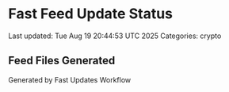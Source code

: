 # Fast Feed Update Status
Last updated: Tue Aug 19 20:44:53 UTC 2025
Categories: crypto

## Feed Files Generated

Generated by Fast Updates Workflow
